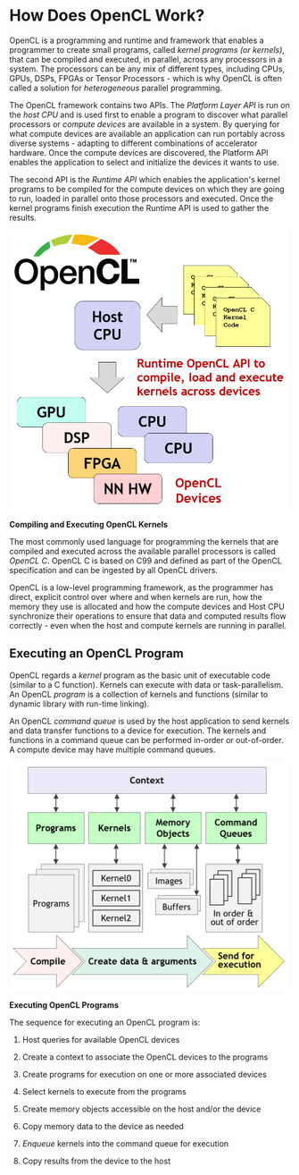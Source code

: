 # How Does OpenCL Work?

OpenCL is a programming and runtime and framework that enables a programmer to create small programs, called *kernel programs (or kernels)*, that can be compiled and executed, in parallel, across any processors in a system. The processors can be any mix of different types, including CPUs, GPUs, DSPs, FPGAs or Tensor Processors - which is why OpenCL is often called a solution for *heterogeneous* parallel programming.

The OpenCL framework contains two APIs. The *Platform Layer API* is run on the *host CPU* and is used first to enable a program to discover what parallel processors or *compute devices* are available in a system. By querying for what compute devices are available an application can run portably across diverse systems - adapting to different combinations of accelerator hardware. Once the compute devices are discovered, the Platform API enables the application to select and initialize the devices it wants to use.

The second API is the *Runtime API* which enables the application's kernel programs to be compiled for the compute devices on which they are going to run, loaded in parallel onto those processors and executed. Once the kernel programs finish execution the Runtime API is used to gather the results.

<img src="../images/how_it_works.jpg" width=500 >

**Compiling and Executing OpenCL Kernels**

The most commonly used language for programming the kernels that are compiled and executed across the available parallel processors is called *OpenCL C*. OpenCL C is based on C99 and defined as part of the OpenCL specification and can be ingested by all OpenCL drivers. 

OpenCL is a low-level programming framework, as the programmer has direct, explicit control over where and when kernels are run, how the memory they use is allocated and how the compute devices and Host CPU synchronize their operations to ensure that data and computed results flow correctly - even when the host and compute kernels are running in parallel.

## Executing an OpenCL Program

OpenCL regards a *kernel* program as the basic unit of executable code (similar to a C function). Kernels can execute with data or task-parallelism. An OpenCL *program* is a collection of kernels and functions (similar to dynamic library with run-time linking).

An OpenCL *command queue* is used by the host application to send kernels and data transfer functions to a device for execution. The kernels and functions in a command queue can be performed in-order or out-of-order. A compute device may have multiple command queues.  

<img src="../images/executing_programs.jpg" width=500 >

**Executing OpenCL Programs**

The sequence for executing an OpenCL program is:

1. Host queries for available OpenCL devices

2. Create a context to associate the OpenCL devices to the programs 

3. Create programs for execution on one or more associated devices

4. Select kernels to execute from the programs

5. Create memory objects accessible on the host and/or the device

6. Copy memory data to the device as needed

7. *Enqueue* kernels into the command queue for execution

8. Copy results from the device to the host
